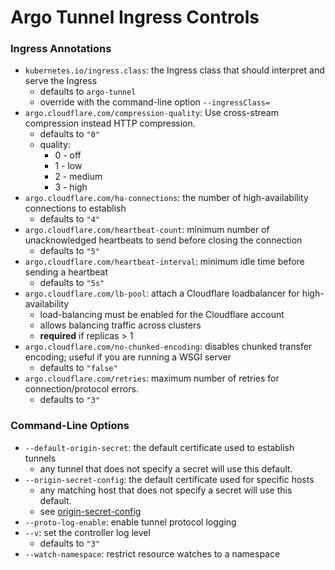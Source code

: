 # Argo Tunnel Ingress Controls

### Ingress Annotations
- `kubernetes.io/ingress.class`: the Ingress class that should interpret and serve the Ingress
  - defaults to `argo-tunnel`
  - override with the command-line option `--ingressClass=`
- `argo.cloudflare.com/compression-quality`: Use cross-stream compression instead HTTP compression.
  - defaults to `"0"`
  - quality:
    - 0 - off
    - 1 - low
    - 2 - medium
    - 3 - high
- `argo.cloudflare.com/ha-connections`: the number of high-availability connections to establish
  - defaults to `"4"`
- `argo.cloudflare.com/heartbeat-count`: minimum number of unacknowledged heartbeats to send before closing the connection
  - defaults to `"5"`
- `argo.cloudflare.com/heartbeat-interval`: minimum idle time before sending a heartbeat
  - defaults to `"5s"`
- `argo.cloudflare.com/lb-pool`: attach a Cloudflare loadbalancer for high-availability
  - load-balancing must be enabled for the Cloudflare account
  - allows balancing traffic across clusters
  - **required** if replicas > 1
- `argo.cloudflare.com/no-chunked-encoding`: disables chunked transfer encoding; useful if you are running a WSGI server
  - defaults to `"false"`
- `argo.cloudflare.com/retries`: maximum number of retries for connection/protocol errors.
  - defaults to `"3"`

### Command-Line Options
- `--default-origin-secret`: the default certificate used to establish tunnels
  - any tunnel that does not specify a secret will use this default.
- `--origin-secret-config`: the default certificate used for specific hosts
  - any matching host that does not specify a secret will use this default.
  - see [origin-secret-config][guide-origin-secret-config]
- `--proto-log-enable`: enable tunnel protocol logging
- `--v`: set the controller log level
  - defaults to `"3"`
- `--watch-namespace`: restrict resource watches to a namespace

[guide-origin-secret-config]: ./guide_origin_secret_config.md
